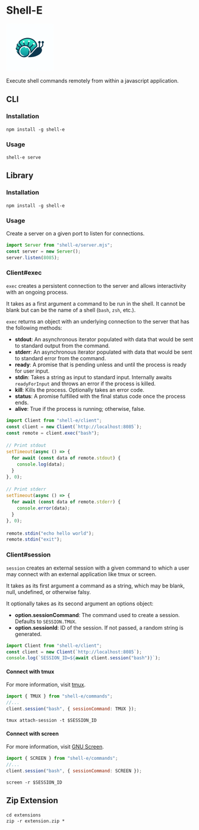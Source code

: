 # Shell-E

<img src="./extension/images/icons/logo_1024.png" style="width:128px; height:128px">

Execute shell commands remotely from within a javascript application.

## CLI

### Installation

```shell
npm install -g shell-e
```

### Usage

```shell
shell-e serve
```

## Library

### Installation

```shell
npm install -g shell-e
```

### Usage

Create a server on a given port to listen for connections.

```javascript
import Server from "shell-e/server.mjs";
const server = new Server();
server.listen(8085);
```

### Client#exec

`exec` creates a persistent connection to the server and allows interactivity with an ongoing process.

It takes as a first argument a command to be run in the shell. It cannot be blank but can be the name of a shell (`bash`, `zsh`, etc.).

`exec` returns an object with an underlying connection to the server that has the following methods:

- **stdout**: An asynchronous iterator populated with data that would be sent to standard output from the command.
- **stderr**: An asynchronous iterator populated with data that would be sent to standard error from the command.
- **ready**: A promise that is pending unless and until the process is ready for user input.
- **stdin**: Takes a string as input to standard input. Internally awaits `readyForInput` and throws an error if the process is killed.
- **kill**: Kills the process. Optionally takes an error code.
- **status**: A promise fulfilled with the final status code once the process ends.
- **alive**: True if the process is running; otherwise, false.

```javascript
import Client from "shell-e/client";
const client = new Client(`http://localhost:8085`);
const remote = client.exec("bash");

// Print stdout
setTimeout(async () => {
  for await (const data of remote.stdout) {
    console.log(data);
  }
}, 0);

// Print stderr
setTimeout(async () => {
  for await (const data of remote.stderr) {
    console.error(data);
  }
}, 0);

remote.stdin("echo hello world");
remote.stdin("exit");
```

### Client#session

`session` creates an external session with a given command to which a user may connect with an external application like tmux or screen.

It takes as its first argument a command as a string, which may be blank, null, undefined, or otherwise falsy.

It optionally takes as its second argument an options object:

- **option.sessionCommand**: The command used to create a session. Defaults to `SESSION.TMUX`.
- **option.sessionId**: ID of the session. If not passed, a random string is generated.

```javascript
import Client from "shell-e/client";
const client = new Client(`http://localhost:8085`);
console.log(`SESSION_ID=${await client.session("bash")}`);
```

#### Connect with tmux

For more information, visit [tmux](https://github.com/tmux/tmux/wiki).

```javascript
import { TMUX } from "shell-e/commands";
//...
client.session("bash", { sessionCommand: TMUX });
```

```shell
tmux attach-session -t $SESSION_ID
```

#### Connect with screen

For more information, visit [GNU Screen](https://www.gnu.org/software/screen/).

```javascript
import { SCREEN } from "shell-e/commands";
//...
client.session("bash", { sessionCommand: SCREEN });
```

```shell
screen -r $SESSION_ID
```

## Zip Extension

```shell
cd extensions
zip -r extension.zip *
```
